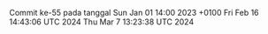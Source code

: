 Commit ke-55 pada tanggal Sun Jan 01 14:00 2023 +0100
Fri Feb 16 14:43:06 UTC 2024
Thu Mar  7 13:23:38 UTC 2024
